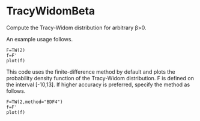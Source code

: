 # TracyWidomBeta
Compute the Tracy-Widom distribution for arbitrary β>0.

An example usage follows.
```
F=TW(2)
f=F'
plot(f)
```
This code uses the finite-difference method by default and plots the probability density function of the Tracy-Widom distribution. F is defined on the interval [-10,13]. If higher accuracy is preferred, specify the method as follows.
```
F=TW(2,method="BDF4")
f=F'
plot(f)
```
